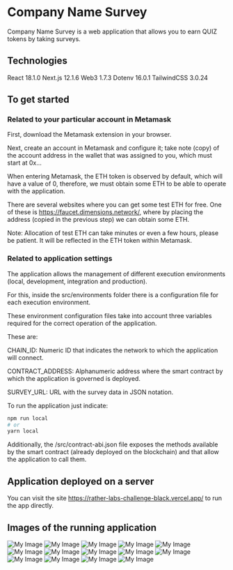 # Company Name Survey

Company Name Survey is a web application that allows you to earn QUIZ tokens by taking surveys.

## Technologies

React 18.1.0
Next.js 12.1.6
Web3 1.7.3
Dotenv 16.0.1
TailwindCSS 3.0.24

## To get started

### Related to your particular account in Metamask

First, download the Metamask extension in your browser.

Next, create an account in Metamask and configure it; take note (copy) of the account address in the wallet that was assigned to you, which must start at 0x...

When entering Metamask, the ETH token is observed by default, which will have a value of 0, therefore, we must obtain some ETH to be able to operate with the application.

There are several websites where you can get some test ETH for free. One of these is https://faucet.dimensions.network/, where by placing the address (copied in the previous step) we can obtain some ETH.

Note: Allocation of test ETH can take minutes or even a few hours, please be patient. It will be reflected in the ETH token within Metamask.

### Related to application settings

The application allows the management of different execution environments (local, development, integration and production).

For this, inside the src/environments folder there is a configuration file for each execution environment.

These environment configuration files take into account three variables required for the correct operation of the application.

These are:

CHAIN_ID: Numeric ID that indicates the network to which the application will connect.

CONTRACT_ADDRESS: Alphanumeric address where the smart contract by which the application is governed is deployed.

SURVEY_URL: URL with the survey data in JSON notation.

To run the application just indicate:

```bash
npm run local
# or
yarn local
```

Additionally, the /src/contract-abi.json file exposes the methods available by the smart contract (already deployed on the blockchain) and that allow the application to call them.

## Application deployed on a server

You can visit the site https://rather-labs-challenge-black.vercel.app/ to run the app directly.

## Images of the running application

![My Image](src/1.jpg)
![My Image](src/2.jpg)
![My Image](src/3.jpg)
![My Image](src/4.jpg)
![My Image](src/5.jpg)
![My Image](src/6.jpg)
![My Image](src/7.jpg)
![My Image](src/8.jpg)
![My Image](src/9.jpg)
![My Image](src/10.jpg)
![My Image](src/11.jpg)
![My Image](src/12.jpg)
![My Image](src/13.jpg)
![My Image](src/14.jpg)